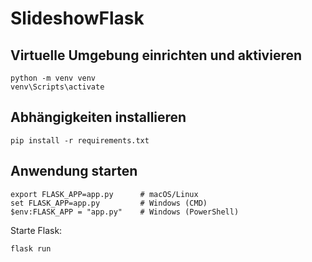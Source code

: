 # SlideshowFlask

## Virtuelle Umgebung einrichten und aktivieren

```
python -m venv venv
venv\Scripts\activate
```

## Abhängigkeiten installieren

```
pip install -r requirements.txt
```

## Anwendung starten

```
export FLASK_APP=app.py      # macOS/Linux
set FLASK_APP=app.py         # Windows (CMD)
$env:FLASK_APP = "app.py"    # Windows (PowerShell)
```
Starte Flask:

`flask run`

